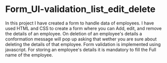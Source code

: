 # Form_UI-validation_list_edit_delete
In this project I have created a form to handle data of employees.
I have used HTML and CSS to create a form where you can Add, edit, and remove the details of an employee. On deletion of an employee's details a conformation message will pop up asking that wether you are sure about deleting the details of that employee. Form validation is implemented using javascript. For storing an employee's details it is mandatory to fill the Full name of the employee.
